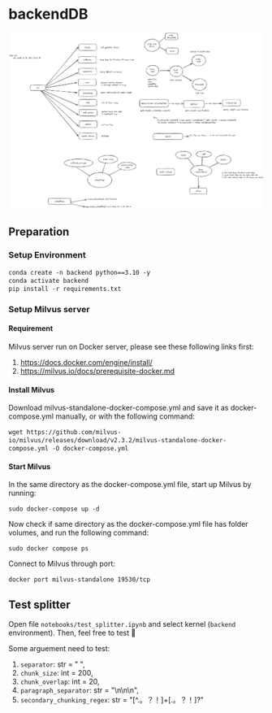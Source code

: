 # backendDB

![backend](assert/backendDBpng.png)




## Preparation
### Setup Environment
```
conda create -n backend python==3.10 -y
conda activate backend
pip install -r requirements.txt
```
### Setup Milvus server

#### Requirement
Milvus server run on Docker server, please see these following links first:
1. https://docs.docker.com/engine/install/
2. https://milvus.io/docs/prerequisite-docker.md

#### Install Milvus
Download milvus-standalone-docker-compose.yml and save it as docker-compose.yml manually, or with the following command:
```
wget https://github.com/milvus-io/milvus/releases/download/v2.3.2/milvus-standalone-docker-compose.yml -O docker-compose.yml
```
#### Start Milvus
In the same directory as the docker-compose.yml file, start up Milvus by running:
```
sudo docker-compose up -d
```

Now check if same directory as the docker-compose.yml file has folder volumes, and run the following command:
```
sudo docker compose ps
```
Connect to Milvus through port:
```
docker port milvus-standalone 19530/tcp
```

## Test splitter
Open file `notebooks/test_splitter.ipynb` and select kernel (`backend` environment). Then, feel free to test 🦙

Some arguement need to test:
1. `separator`: str = " ",
2. `chunk_size`: int = 200,
4. `chunk_overlap`: int = 20,
5. `paragraph_separator`: str = "\n\n\n",
6. `secondary_chunking_regex`: str = "[^.。？！]+[.。？！]?"
